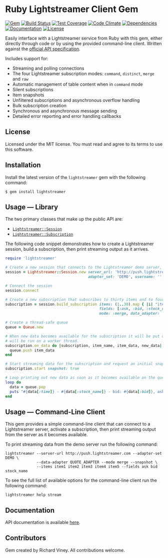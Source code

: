 # Ruby Lightstreamer Client Gem

[![Gem][gem-badge]][gem-link]
[![Build Status][travis-ci-badge]][travis-ci-link]
[![Test Coverage][test-coverage-badge]][test-coverage-link]
[![Code Climate][code-climate-badge]][code-climate-link]
[![Dependencies][dependencies-badge]][dependencies-link]
[![Documentation][documentation-badge]][documentation-link]
[![License][license-badge]][license-link]

Easily interface with a Lightstreamer service from Ruby with this gem, either directly through code or by using the
provided command-line client. Written against the
[official API specification](http://www.lightstreamer.com/docs/client_generic_base/Network%20Protocol%20Tutorial.pdf).

Includes support for:

- Streaming and polling connections
- The four Lightstreamer subscription modes: `command`, `distinct`, `merge` and `raw`
- Automatic management of table content when in `command` mode
- Silent subscriptions
- Item snapshots
- Unfiltered subscriptions and asynchronous overflow handling
- Bulk subscription creation
- Synchronous and asynchronous message sending
- Detailed error reporting and error handling callbacks

## License

Licensed under the MIT license. You must read and agree to its terms to use this software.

## Installation

Install the latest version of the `lightstreamer` gem with the following command:

```
$ gem install lightstreamer
```

## Usage — Library

The two primary classes that make up the public API are:

- [`Lightstreamer::Session`](http://www.rubydoc.info/github/rviney/lightstreamer/Lightstreamer/Session)
- [`Lightstreamer::Subscription`](http://www.rubydoc.info/github/rviney/lightstreamer/Lightstreamer/Subscription)

The following code snippet demonstrates how to create a Lightstreamer session, build a subscription, then print
streaming output as it arrives.

```ruby
require 'lightstreamer'

# Create a new session that connects to the Lightstreamer demo server, which needs no authentication
session = Lightstreamer::Session.new server_url: 'http://push.lightstreamer.com',
                                     adapter_set: 'DEMO', username: '', password: ''

# Connect the session
session.connect

# Create a new subscription that subscribes to thirty items and to four fields on each item
subscription = session.build_subscription items: (1..30).map { |i| "item#{i}" },
                                          fields: [:ask, :bid, :stock_name, :time],
                                          mode: :merge, data_adapter: 'QUOTE_ADAPTER'

# Create a thread-safe queue
queue = Queue.new

# When new data becomes available for the subscription it will be put on the queue. This callback
# will be run on a worker thread.
subscription.on_data do |subscription, item_name, item_data, new_data|
  queue.push item_data
end

# Start streaming data for the subscription and request an initial snapshot
subscription.start snapshot: true

# Loop printing out new data as soon as it becomes available on the queue
loop do
  data = queue.pop
  puts "#{data[:time]} - #{data[:stock_name]} - bid: #{data[:bid]}, ask: #{data[:ask]}"
end
```

## Usage — Command-Line Client

This gem provides a simple command-line client that can connect to a Lightstreamer server, activate a
subscription, then print streaming output from the server as it becomes available.

To print streaming data from the demo server run the following command:

```
lightstreamer --server-url http://push.lightstreamer.com --adapter-set DEMO \
              --data-adapter QUOTE_ADAPTER --mode merge --snapshot \
              --items item1 item2 item3 item4 item5 --fields ask bid stock_name
```

To see the full list of available options for the command-line client run the following command:

```
lightstreamer help stream
```

## Documentation

API documentation is available [here](http://www.rubydoc.info/github/rviney/lightstreamer).

## Contributors

Gem created by Richard Viney. All contributions welcome.

[gem-link]: https://rubygems.org/gems/lightstreamer
[gem-badge]: https://badge.fury.io/rb/lightstreamer.svg
[travis-ci-link]: http://travis-ci.org/rviney/lightstreamer
[travis-ci-badge]: https://travis-ci.org/rviney/lightstreamer.svg?branch=master
[test-coverage-link]: https://codeclimate.com/github/rviney/lightstreamer/coverage
[test-coverage-badge]: https://codeclimate.com/github/rviney/lightstreamer/badges/coverage.svg
[code-climate-link]: https://codeclimate.com/github/rviney/lightstreamer
[code-climate-badge]: https://codeclimate.com/github/rviney/lightstreamer/badges/gpa.svg
[dependencies-link]: https://gemnasium.com/rviney/lightstreamer
[dependencies-badge]: https://gemnasium.com/rviney/lightstreamer.svg
[documentation-link]: https://inch-ci.org/github/rviney/lightstreamer
[documentation-badge]: https://inch-ci.org/github/rviney/lightstreamer.svg?branch=master
[license-link]: https://github.com/rviney/lightstreamer/blob/master/LICENSE.md
[license-badge]: https://img.shields.io/badge/license-MIT-blue.svg
